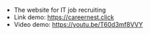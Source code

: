 - The website for IT job recruiting
- Link demo: https://careernest.click
- Video demo: https://youtu.be/T60d3mf8VVY
